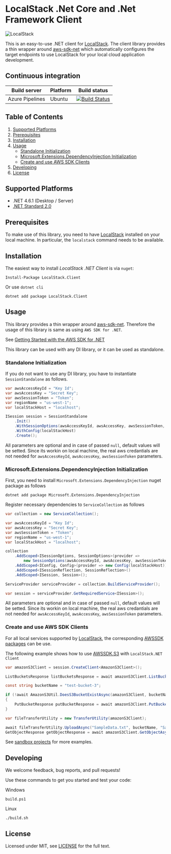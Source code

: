# LocalStack .Net Core and .Net Framework Client

![LocalStack](https://github.com/localstack-dotnet/localstack-dotnet-client/blob/master/assets/localstack-dotnet.png?raw=true)

This is an easy-to-use .NET client for [LocalStack](https://github.com/localstack/localstack).
The client library provides a thin wrapper around [aws-sdk-net](https://github.com/aws/aws-sdk-net) which
automatically configures the target endpoints to use LocalStack for your local cloud
application development.

## Continuous integration

| Build server    	| Platform 	| Build status                                                                                                                                                                                                                                                                         	|
|-----------------	|----------	|--------------------------------------------------------------------------------------------------------------------------------------------------------------------------------------------------------------------------------------------------------------------------------------	|
| Azure Pipelines 	| Ubuntu   	| [![Build Status](https://denizirgindev.visualstudio.com/localstack-dotnet-client/_apis/build/status/localstack-dotnet.localstack-dotnet-client?branchName=master) ](https://denizirgindev.visualstudio.com/localstack-dotnet-client/_build/latest?definitionId=8&branchName=master ) 	|

## Table of Contents

1. [Supported Platforms](#supported-platforms)
2. [Prerequisites](#prerequisites)
3. [Installation](#installation)
4. [Usage](#usage)
    - [Standalone Initialization](#standalone-initialization)
    - [Microsoft.Extensions.DependencyInjection Initialization](#di)
    - [Create and use AWS SDK Clients](#create-client)
5. [Developing](#developing)
6. [License](#license)

## <a name="supported-platforms"></a> Supported Platforms

* .NET 4.6.1 (Desktop / Server)
* [.NET Standard 2.0](https://docs.microsoft.com/en-us/dotnet/standard/net-standard)

## <a name="prerequisites"></a> Prerequisites

To make use of this library, you need to have [LocalStack](https://github.com/localstack/localstack)
installed on your local machine. In particular, the `localstack` command needs to be available.

## <a name="installation"></a>  Installation

The easiest way to install *LocalStack .NET Client* is via `nuget`:

```
Install-Package LocalStack.Client
```

Or use `dotnet cli`

```
dotnet add package LocalStack.Client
```

## <a name="usage"></a> Usage

This library provides a thin wrapper around [aws-sdk-net](https://github.com/aws/aws-sdk-net). 
Therefore the usage of this library is same as using `AWS SDK for .NET`.

See [Getting Started with the AWS SDK for .NET](https://docs.aws.amazon.com/sdk-for-net/v3/developer-guide/net-dg-setup.html)

This library can be used with any DI library, or it can be used as standalone.

### <a name="standalone-initialization"></a>  Standalone Initialization

If you do not want to use any DI library, you have to instantiate `SessionStandalone` as follows.

```csharp
var awsAccessKeyId = "Key Id";
var awsAccessKey = "Secret Key";
var awsSessionToken = "Token";
var regionName = "us-west-1";
var localStackHost = "localhost";

ISession session = SessionStandalone
    .Init()
    .WithSessionOptions(awsAccessKeyId, awsAccessKey, awsSessionToken, regionName)
    .WithConfig(localStackHost)
    .Create();
```

All parameters are optional and in case of passed `null`, default values will be setted. Since its workin on local machine, the real aws credantials are not needed for `awsAccessKeyId`, `awsAccessKey`, `awsSessionToken` parameters.

### <a name="di"></a>  Microsoft.Extensions.DependencyInjection Initialization

First, you need to install `Microsoft.Extensions.DependencyInjection` nuget package as follows

```
dotnet add package Microsoft.Extensions.DependencyInjection
```

Register necessary dependencies to `ServiceCollection` as follows

```csharp
var collection = new ServiceCollection();

var awsAccessKeyId = "Key Id";
var awsAccessKey = "Secret Key";
var awsSessionToken = "Token";
var regionName = "us-west-1";
var localStackHost = "localhost";

collection
    .AddScoped<ISessionOptions, SessionOptions>(provider =>
        new SessionOptions(awsAccessKeyId, awsAccessKey, awsSessionToken, regionName))
    .AddScoped<IConfig, Config>(provider => new Config(localStackHost))
    .AddScoped<ISessionReflection, SessionReflection>()
    .AddScoped<ISession, Session>();

ServiceProvider serviceProvider = collection.BuildServiceProvider();

var session = serviceProvider.GetRequiredService<ISession>();
```

All parameters are optional and in case of passed `null`, default values will be setted. Since its workin on local machine, the real aws credantials are not needed for `awsAccessKeyId`, `awsAccessKey`, `awsSessionToken` parameters.

### <a name="create-client"></a>  Create and use AWS SDK Clients

For all local services supported by [LocalStack](https://github.com/localstack/localstack#overview), the corresponding [AWSSDK packages](https://www.nuget.org/profiles/awsdotnet) can be use.

The following example shows how to use [AWSSDK.S3](https://www.nuget.org/packages/AWSSDK.S3/) with `LocalStack.NET Client`

```csharp
var amazonS3Client = session.CreateClient<AmazonS3Client>();

ListBucketsResponse listBucketsResponse = await amazonS3Client.ListBucketsAsync();

const string bucketName = "test-bucket-3";

if (!await AmazonS3Util.DoesS3BucketExistAsync(amazonS3Client, bucketName))
{
    PutBucketResponse putBucketResponse = await amazonS3Client.PutBucketAsync(bucketName);
}

var fileTransferUtility = new TransferUtility(amazonS3Client);

await fileTransferUtility.UploadAsync("SampleData.txt", bucketName, "SampleData.txt");
GetObjectResponse getObjectResponse = await amazonS3Client.GetObjectAsync(bucketName, "SampleData.txt");
```

See [sandbox projects](https://github.com/localstack-dotnet/localstack-dotnet-client/tree/master/tests/sandboxes) for more examples.

## <a name="developing"></a> Developing

We welcome feedback, bug reports, and pull requests!

Use these commands to get you started and test your code:

Windows
```
build.ps1
```

Linux
```
./build.sh
```

<!-- ## Changelog

* v0.8: Add more service endpoint mappings that will be implemented in the near future -->

## <a name="license"></a> License
Licensed under MIT, see [LICENSE](LICENSE) for the full text.
